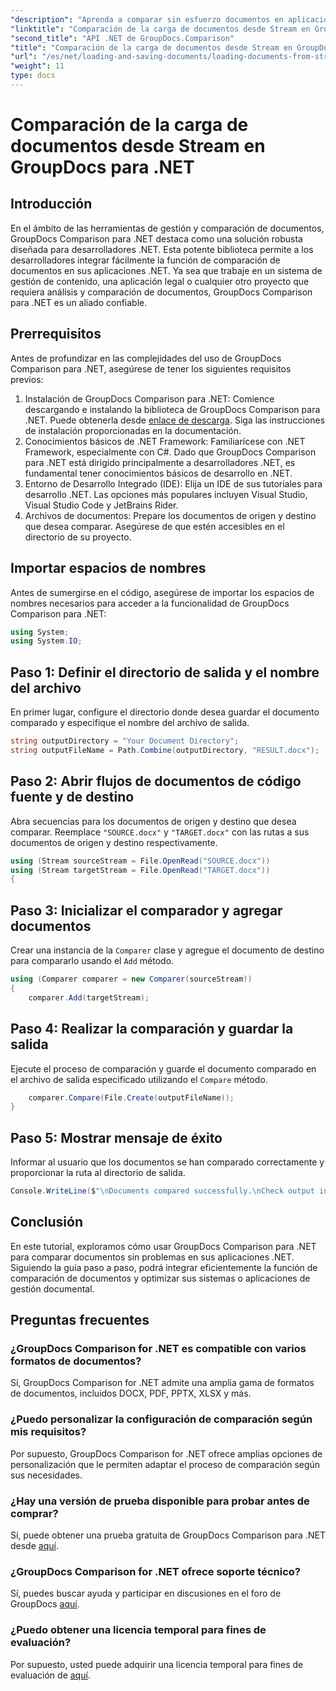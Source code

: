 ```yaml
---
"description": "Aprenda a comparar sin esfuerzo documentos en aplicaciones .NET utilizando GroupDocs Comparison, una potente biblioteca .NET."
"linktitle": "Comparación de la carga de documentos desde Stream en GroupDocs para .NET"
"second_title": "API .NET de GroupDocs.Comparison"
"title": "Comparación de la carga de documentos desde Stream en GroupDocs para .NET"
"url": "/es/net/loading-and-saving-documents/loading-documents-from-stream/"
"weight": 11
type: docs
---
```

# Comparación de la carga de documentos desde Stream en GroupDocs para .NET

## Introducción
En el ámbito de las herramientas de gestión y comparación de documentos, GroupDocs Comparison para .NET destaca como una solución robusta diseñada para desarrolladores .NET. Esta potente biblioteca permite a los desarrolladores integrar fácilmente la función de comparación de documentos en sus aplicaciones .NET. Ya sea que trabaje en un sistema de gestión de contenido, una aplicación legal o cualquier otro proyecto que requiera análisis y comparación de documentos, GroupDocs Comparison para .NET es un aliado confiable.
## Prerrequisitos
Antes de profundizar en las complejidades del uso de GroupDocs Comparison para .NET, asegúrese de tener los siguientes requisitos previos:
1. Instalación de GroupDocs Comparison para .NET: Comience descargando e instalando la biblioteca de GroupDocs Comparison para .NET. Puede obtenerla desde [enlace de descarga](https://releases.groupdocs.com/comparison/net/). Siga las instrucciones de instalación proporcionadas en la documentación.
2. Conocimientos básicos de .NET Framework: Familiarícese con .NET Framework, especialmente con C#. Dado que GroupDocs Comparison para .NET está dirigido principalmente a desarrolladores .NET, es fundamental tener conocimientos básicos de desarrollo en .NET.
3. Entorno de Desarrollo Integrado (IDE): Elija un IDE de sus tutoriales para desarrollo .NET. Las opciones más populares incluyen Visual Studio, Visual Studio Code y JetBrains Rider.
4. Archivos de documentos: Prepare los documentos de origen y destino que desea comparar. Asegúrese de que estén accesibles en el directorio de su proyecto.

## Importar espacios de nombres
Antes de sumergirse en el código, asegúrese de importar los espacios de nombres necesarios para acceder a la funcionalidad de GroupDocs Comparison para .NET:
```csharp
using System;
using System.IO;
```
## Paso 1: Definir el directorio de salida y el nombre del archivo
En primer lugar, configure el directorio donde desea guardar el documento comparado y especifique el nombre del archivo de salida.
```csharp
string outputDirectory = "Your Document Directory";
string outputFileName = Path.Combine(outputDirectory, "RESULT.docx");
```
## Paso 2: Abrir flujos de documentos de código fuente y de destino
Abra secuencias para los documentos de origen y destino que desea comparar. Reemplace `"SOURCE.docx"` y `"TARGET.docx"` con las rutas a sus documentos de origen y destino respectivamente.
```csharp
using (Stream sourceStream = File.OpenRead("SOURCE.docx"))
using (Stream targetStream = File.OpenRead("TARGET.docx"))
{
```
## Paso 3: Inicializar el comparador y agregar documentos
Crear una instancia de la `Comparer` clase y agregue el documento de destino para compararlo usando el `Add` método.
```csharp
using (Comparer comparer = new Comparer(sourceStream))
{
    comparer.Add(targetStream);
```
## Paso 4: Realizar la comparación y guardar la salida
Ejecute el proceso de comparación y guarde el documento comparado en el archivo de salida especificado utilizando el `Compare` método.
```csharp
    comparer.Compare(File.Create(outputFileName));
}
```
## Paso 5: Mostrar mensaje de éxito
Informar al usuario que los documentos se han comparado correctamente y proporcionar la ruta al directorio de salida.
```csharp
Console.WriteLine($"\nDocuments compared successfully.\nCheck output in {outputDirectory}.");
```

## Conclusión
En este tutorial, exploramos cómo usar GroupDocs Comparison para .NET para comparar documentos sin problemas en sus aplicaciones .NET. Siguiendo la guía paso a paso, podrá integrar eficientemente la función de comparación de documentos y optimizar sus sistemas o aplicaciones de gestión documental.
## Preguntas frecuentes
### ¿GroupDocs Comparison for .NET es compatible con varios formatos de documentos?
Sí, GroupDocs Comparison for .NET admite una amplia gama de formatos de documentos, incluidos DOCX, PDF, PPTX, XLSX y más.
### ¿Puedo personalizar la configuración de comparación según mis requisitos?
Por supuesto, GroupDocs Comparison for .NET ofrece amplias opciones de personalización que le permiten adaptar el proceso de comparación según sus necesidades.
### ¿Hay una versión de prueba disponible para probar antes de comprar?
Sí, puede obtener una prueba gratuita de GroupDocs Comparison para .NET desde [aquí](https://releases.groupdocs.com/).
### ¿GroupDocs Comparison for .NET ofrece soporte técnico?
Sí, puedes buscar ayuda y participar en discusiones en el foro de GroupDocs [aquí](https://forum.groupdocs.com/c/comparison/12).
### ¿Puedo obtener una licencia temporal para fines de evaluación?
Por supuesto, usted puede adquirir una licencia temporal para fines de evaluación de [aquí](https://purchase.groupdocs.com/temporary-license/).